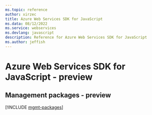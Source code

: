 ```yaml
---
ms.topic: reference
author: xirzec
title: Azure Web Services SDK for JavaScript
ms.data: 08/12/2022
ms.service: webservices
ms.devlang: javascript
description: Reference for Azure Web Services SDK for JavaScript
ms.author: jeffish
---
```

# Azure Web Services SDK for JavaScript - preview

## Management packages - preview
[!INCLUDE [mgmt-packages](web-services-mgmt-index.md)]
